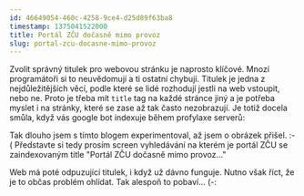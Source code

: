```yaml
---
id: 46649054-460c-4258-9ce4-d25d89f63ba8
timestamp: 1375041522000
title: Portál ZČU dočasně mimo provoz
slug: portal-zcu-docasne-mimo-provoz
---
```

Zvolit správný titulek pro webovou stránku je naprosto klíčové.
Mnozí programátoři si to neuvědomují a ti ostatní chybují.
Titulek je jedna z nejdůležitějších věcí, podle které se
lidé rozhodují jestli na web vstoupit, nebo ne. Proto je třeba mít
<code>title</code> tag na každé stránce jiný a je potřeba myslet
i na stránky, které se zase až tak často nezobrazují.
Je totiž docela smůla, když vás google bot indexuje během profylaxe
serverů:

<div class="alert alert-danger">Tak dlouho jsem s tímto blogem experimentoval, až jsem o obrázek 
přišel. :-( Představte si tedy prosím screen vyhledávání na kterém je portál ZČU se zaindexovaným
title "Portál ZČU dočasně mimo provoz&hellip;"</div>

Web má poté odpuzující titulek, i když už dávno funguje.
Nutno však říct, že je to občas problém ohlídat.
Tak alespoň to pobaví... (-: